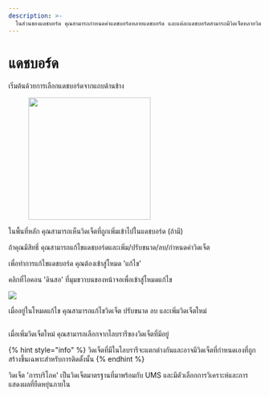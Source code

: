 ```yaml
---
description: >-
  ในส่วนของแดชบอร์ด คุณสามารถกำหนดค่าแดชบอร์ดหลายแดชบอร์ด และแต่ละแดชบอร์ดสามารถมีวิดเจ็ตหลายวิดเจ็ตบนมัน
---
```


# แดชบอร์ด

เริ่มต้นด้วยการเลือกแดชบอร์ดจากแถบด้านข้าง

<div align="left"><figure><img src="../../.gitbook/assets/image (5).png" alt="" width="243"><figcaption></figcaption></figure></div>

ในพื้นที่หลัก คุณสามารถเห็นวิดเจ็ตที่ถูกเพิ่มเข้าไปในแดชบอร์ด (ถ้ามี)

ถ้าคุณมีสิทธิ์ คุณสามารถแก้ไขแดชบอร์ดและเพิ่ม/ปรับขนาด/ลบ/กำหนดค่าวิดเจ็ต

เพื่อทำการแก้ไขแดชบอร์ด คุณต้องเข้าสู่โหมด 'แก้ไข'

คลิกที่ไอคอน 'ดินสอ' ที่มุมขวาบนของหน้าจอเพื่อเข้าสู่โหมดแก้ไข

![](<../../.gitbook/assets/image (6).png>)

เมื่ออยู่ในโหมดแก้ไข คุณสามารถแก้ไขวิดเจ็ต ปรับขนาด ลบ และเพิ่มวิดเจ็ตใหม่

<figure><img src="../../.gitbook/assets/image (7).png" alt=""><figcaption></figcaption></figure>

เมื่อเพิ่มวิดเจ็ตใหม่ คุณสามารถเลือกจากไลบรารีของวิดเจ็ตที่มีอยู่

{% hint style="info" %}
วิดเจ็ตที่มีในไลบรารีจะแตกต่างกันและอาจมีวิดเจ็ตที่กำหนดเองที่ถูกสร้างขึ้นเฉพาะสำหรับการติดตั้งนั้น
{% endhint %}

วิดเจ็ต 'การบริโภค' เป็นวิดเจ็ตมาตรฐานที่มาพร้อมกับ UMS และมีตัวเลือกการวิเคราะห์และการแสดงผลที่ยืดหยุ่นภายใน

<figure><img src="../../.gitbook/assets/image (8).png" alt=""><figcaption></figcaption></figure>